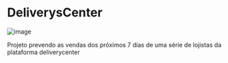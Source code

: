 # DeliverysCenter
![image](https://user-images.githubusercontent.com/85971408/136604001-776352b8-f878-41ed-97d5-9e9346c7169f.png)

Projeto prevendo as vendas dos próximos 7 dias de uma série de lojistas da plataforma deliverycenter
